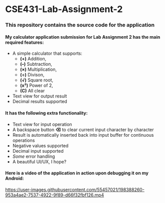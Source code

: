 # CSE431-Lab-Assignment-2

### This repository contains the source code for the application

#### My calculator application submission for Lab Assignment 2 has the main required features:
  -	A simple calculator that supports:
    -	**(+)** Addition,
    -	**(–)** Subtraction,
    -	**(×)** Multiplication,
    -	**(÷)** Divison,
    -	**(√)** Square root,
    -	**(x²)** Power of 2,
    -	**(C)** All clear
  -	Text view for output result
  -	Decimal results supported

#### It has the following extra functionality:
-	Text view for input operation
-	A backspace button **⌫** to clear current input character by character
-	Result is automatically inserted back into input buffer for continuous operations
-	Negative values supported
-	Decimal input supported
-	*Some* error handling
-	A beautiful UI/UX, I hope?

#### Here is a video of the application in action upon debugging it on my Android:

https://user-images.githubusercontent.com/55457021/198388260-953a4ae2-7537-4922-9f89-d66f32fbf126.mp4

